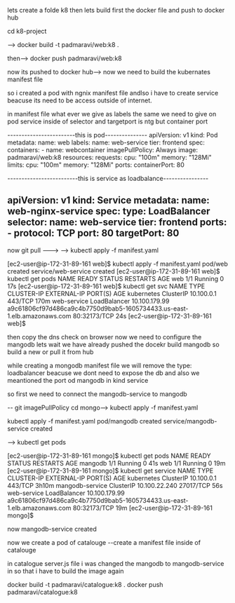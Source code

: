 lets create a folde k8 then
lets build first the docker file and push to docker hub

cd k8-project

--> docker build -t padmaravi/web:k8 .

then-->  docker push padmaravi/web:k8

now its pushed to docker hub--> now we need to build the kubernates manifest file

 so i created a pod with ngnix manifest file andlso i have to create service beacuse its
 need to be access outside of internet.

 in manifest file what ever we give as labels the same we need to give on pod service inside of selector and targetport is ntg
 but container port

 ------------------------this is pod---------------
 apiVersion: v1
kind: Pod
metadata:
  name: web
  labels:
    name: web-service
    tier: frontend
spec:
  containers:
    - name: webcontainer
      imagePullPolicy: Always
      image: padmaravi/web:k8
      resources:
        requests:
          cpu: "100m"
          memory: "128Mi"
        limits:
          cpu: "100m"
          memory: "128Mi"
      ports:
        containerPort: 80

-------------------------this is service as loadbalance----------------

apiVersion: v1
kind: Service
metadata:
  name: web-nginx-service
spec:
  type: LoadBalancer
  selector:
    name: web-service
    tier: frontend
  ports:
    - protocol: TCP
      port: 80
      targetPort: 80
----------------------------------------------------

now git pull --->
-->  kubectl apply -f manifest.yaml

[ec2-user@ip-172-31-89-161 web]$ kubectl apply -f manifest.yaml
pod/web created
service/web-service created
[ec2-user@ip-172-31-89-161 web]$ kubectl get pods
NAME   READY   STATUS    RESTARTS   AGE
web    1/1     Running   0          17s
[ec2-user@ip-172-31-89-161 web]$ kubectl get svc
NAME          TYPE           CLUSTER-IP      EXTERNAL-IP                                                               PORT(S)        AGE
kubernetes    ClusterIP      10.100.0.1      <none>                                                                    443/TCP        170m
web-service   LoadBalancer   10.100.179.99   a9c61806cf97d486ca9c4b7750d9bab5-1605734433.us-east-1.elb.amazonaws.com   80:32173/TCP   24s
[ec2-user@ip-172-31-89-161 web]$


then copy the dns check on browser
now we need to configure the mangodb lets wait we have already pushed the docekr build mangodb so build a new
or pull it from hub

while creating a mongodb manifest file we will remove the type: loadbalancer beacuse we dont need to expose the db
and also we meantioned the port od mangodb in kind service

so first we need to connect the mangodb-service to mangodb 

-- git imagePullPolicy
cd mongo--> kubectl apply -f manifest.yaml

kubectl apply -f manifest.yaml
pod/mangodb created
service/mangodb-service created


--> kubectl get pods

[ec2-user@ip-172-31-89-161 mongo]$ kubectl get pods
NAME      READY   STATUS    RESTARTS   AGE
mangodb   1/1     Running   0          41s
web       1/1     Running   0          19m
[ec2-user@ip-172-31-89-161 mongo]$ kubectl get service
NAME              TYPE           CLUSTER-IP      EXTERNAL-IP                                                               PORT(S)        AGE
kubernetes        ClusterIP      10.100.0.1      <none>                                                                    443/TCP        3h10m
mangodb-service   ClusterIP      10.100.22.240   <none>                                                                    27017/TCP      56s
web-service       LoadBalancer   10.100.179.99   a9c61806cf97d486ca9c4b7750d9bab5-1605734433.us-east-1.elb.amazonaws.com   80:32173/TCP   19m
[ec2-user@ip-172-31-89-161 mongo]$



now mangodb-service created

now we create a pod of catalouge --create a manifest file inside of catalouge

in catalogue server.js file i was changed the mangodb to mangodb-service in so that i have to build the image again

 docker build -t padmaravi/catalogue:k8 .
docker push padmaravi/catalogue:k8